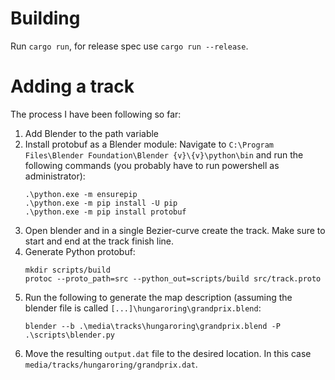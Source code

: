# Building

Run `cargo run`, for release spec use `cargo run --release`.

# Adding a track

The process I have been following so far:

1. Add Blender to the path variable
2. Install protobuf as a Blender module: Navigate to `C:\Program Files\Blender Foundation\Blender {v}\{v}\python\bin` and run the following commands (you probably have to run powershell as administrator):
   ```
   .\python.exe -m ensurepip
   .\python.exe -m pip install -U pip
   .\python.exe -m pip install protobuf
   ```
3. Open blender and in a single Bezier-curve create the track. Make sure
   to start and end at the track finish line.
4. Generate Python protobuf:
   ```
   mkdir scripts/build
   protoc --proto_path=src --python_out=scripts/build src/track.proto
   ```
4. Run the following to generate the map description (assuming the blender file 
   is called `[...]\hungaroring\grandprix.blend`:
   ```
   blender --b .\media\tracks\hungaroring\grandprix.blend -P .\scripts\blender.py
   ```
5. Move the resulting `output.dat` file to the desired location. In this case
   `media/tracks/hungaroring/grandprix.dat`.
